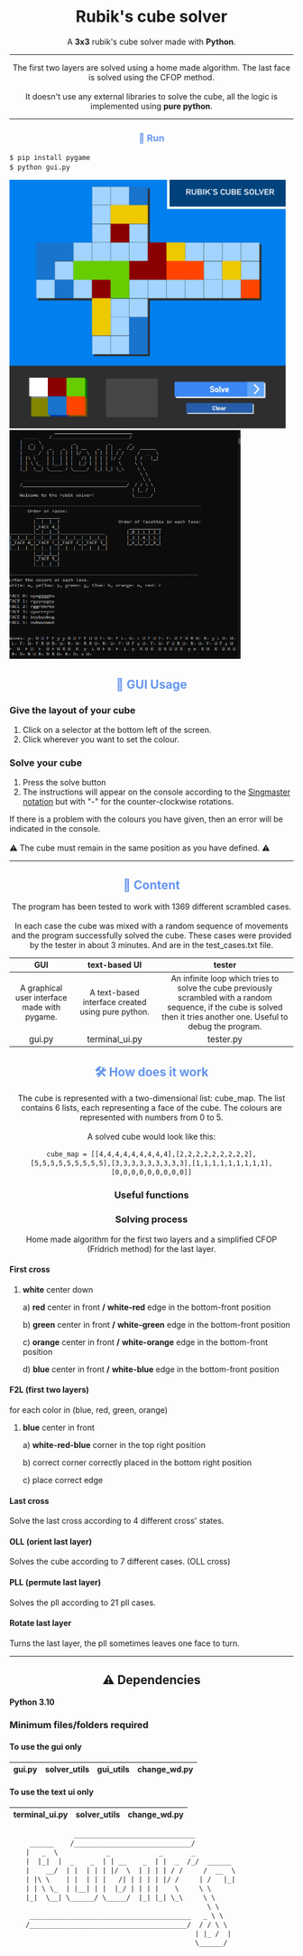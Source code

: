 <div align="center">

# Rubik's cube solver
A **3x3** rubik's cube solver made with **Python**.

---

The first two layers are solved using a home made algorithm. The last face is solved using the CFOP method. <br> <br> It doesn't use any external libraries to solve the cube, all the logic is implemented using **pure python**. 
</div>

---

<div align ="center">

### <span style="color: cornflowerblue"> 🚀 Run
</div>

```bash
$ pip install pygame
$ python gui.py
```

<p float="left">
<img src="gui_utils/assets/gui_preview.png" width="490">
<img src="gui_utils/assets/terminal_solver_3.png" width="410" height="405">
</p>

<div align="center">

## <span style="color: cornflowerblue"> 📒 GUI Usage

</div>

### Give the layout of your cube
1. Click on a selector at the bottom left of the screen.
2. Click wherever you want to set the colour.
### Solve your cube
1. Press the solve button
2. The instructions will appear on the console according to the <a href=https://i.stack.imgur.com/8i7FQ.jpg>Singmaster notation</a> but with "-" for the counter-clockwise rotations.

If there is a problem with the colours you have given, then an error will be indicated in the console.
<br> <br>
⚠️ The cube must remain in the same position as you have defined. ⚠️

---

<div align="center">

## <span style="color: cornflowerblue"> 🎁 Content
The program has been tested to work with 1369 different scrambled cases.
<br> <br>
In each case the cube was mixed with a random sequence of movements and the program successfully solved the cube. 
These cases were provided by the tester in about 3 minutes. And are in the test_cases.txt file.
</div>
 
| GUI| text-based UI | tester | 
|:--:|:--:|:--:|
| A graphical user interface made with pygame.| A text-based interface created using pure python. | An infinite loop which tries to solve the cube previously scrambled with a random sequence, if the cube is solved then it tries another one. Useful to debug the program.
<span style="color: ; font-size: 15px;">gui.py</span>|<span style="color: ; font-size: 15px;">terminal_ui.py|<span style="color: ; font-size: 15px;">tester.py</span>

<div align="center">

## <span style="color: cornflowerblue"> 🛠️ How does it work 
The cube is represented with a two-dimensional list: cube_map. The list contains 6 lists, each representing a face of the cube. The colours are represented with numbers from 0 to 5.
<span align="left">
<br> <br>
A solved cube would look like this:

```
cube_map = [[4,4,4,4,4,4,4,4,4],[2,2,2,2,2,2,2,2,2],[5,5,5,5,5,5,5,5,5],[3,3,3,3,3,3,3,3,3],[1,1,1,1,1,1,1,1,1],[0,0,0,0,0,0,0,0,0]]
```
</span>

### Useful functions


### Solving process
Home made algorithm for the first two layers and a simplified CFOP (Fridrich method) for the last layer.
</div>

#### First cross
1. **white** center down
   
    a) **red** center in front
        **/** **white-red** edge in the bottom-front position

    b) **green** center in front
        **/** **white-green** edge in the bottom-front position

    c) **orange** center in front
        **/** **white-orange** edge in the bottom-front position

    d) **blue** center in front
        **/** **white-blue** edge in the bottom-front position

#### F2L (first two layers)
for each color in (blue, red, green, orange)
1. **blue** center in front

    a) **white-red-blue** corner in the top right position
    
    b) correct corner correctly placed in the bottom right position
    
    c) place correct edge

#### Last cross
Solve the last cross according to 4 different cross' states.

#### OLL (orient last layer)
Solves the cube according to 7 different cases. (OLL cross)

#### PLL (permute last layer)
Solves the pll according to 21 pll cases.

#### Rotate last layer
Turns the last layer, the pll sometimes leaves one face to turn.

---

<div align="center"> 
  
## ⚠️ Dependencies

</div>

**Python 3.10**

### Minimum files/folders required 
#### To use the gui only

| gui.py | solver_utils | gui_utils | change_wd.py |
|:------:|:------------:|:---------:|:-------------|

#### To use the text ui only

| terminal_ui.py | solver_utils | change_wd.py
|:--------------:|:------------:|:-----------:|

```
                ______________________________
     ______    /_____________________________/
    |   _  \            _            _       _
    |  |_|  |  _    _  | | __    _  | |  _  /_/  ______
    |    __/  | |  | | | |/  \  | | | | / /     /  __  \  
    | |\ \    | |  | | |   /| | | | | |/ /     | /   |_|
    | | \ \_  | |__| | |  |_/ | | | |    \     \ \ 
    |_|  \__| \______/ \_____/  |_| |_| \_\     \ \ 
                                                 \ \ 
     ________________________________________   _ \ \ 
    /_______________________________________/  / / \ \ 
                                              | |_ /  | 
                                              \______/ 
```